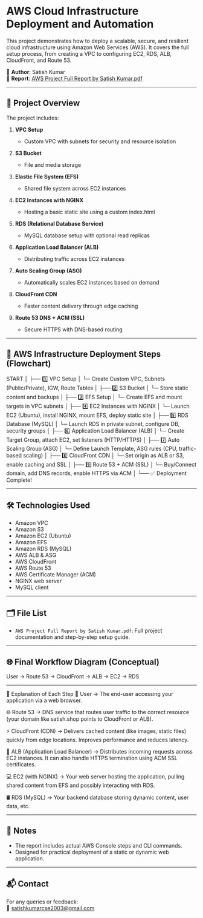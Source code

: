 # AWS Cloud Infrastructure Deployment and Automation

This project demonstrates how to deploy a scalable, secure, and resilient cloud infrastructure using Amazon Web Services (AWS). It covers the full setup process, from creating a VPC to configuring EC2, RDS, ALB, CloudFront, and Route 53.

📄 **Author**: Satish Kumar  
📘 **Report**: [AWS Project Full Report by Satish Kumar.pdf](AWS%20Project%20Full%20Report%20by%20Satish%20Kumar.pdf)

---

## 🔧 Project Overview

The project includes:

1. **VPC Setup**  
   - Custom VPC with subnets for security and resource isolation

2. **S3 Bucket**  
   - File and media storage

3. **Elastic File System (EFS)**  
   - Shared file system across EC2 instances

4. **EC2 Instances with NGINX**  
   - Hosting a basic static site using a custom index.html

5. **RDS (Relational Database Service)**  
   - MySQL database setup with optional read replicas

6. **Application Load Balancer (ALB)**  
   - Distributing traffic across EC2 instances

7. **Auto Scaling Group (ASG)**  
   - Automatically scales EC2 instances based on demand

8. **CloudFront CDN**  
   - Faster content delivery through edge caching

9. **Route 53 DNS + ACM (SSL)**  
   - Secure HTTPS with DNS-based routing

---

## 🚀 AWS Infrastructure Deployment Steps (Flowchart)

START
  │
  ├── 1️⃣ VPC Setup
  │     └─ Create Custom VPC, Subnets (Public/Private), IGW, Route Tables
  │
  ├── 2️⃣ S3 Bucket
  │     └─ Store static content and backups
  │
  ├── 3️⃣ EFS Setup
  │     └─ Create EFS and mount targets in VPC subnets
  │
  ├── 4️⃣ EC2 Instances with NGINX
  │     └─ Launch EC2 (Ubuntu), install NGINX, mount EFS, deploy static site
  │
  ├── 5️⃣ RDS Database (MySQL)
  │     └─ Launch RDS in private subnet, configure DB, security groups
  │
  ├── 6️⃣ Application Load Balancer (ALB)
  │     └─ Create Target Group, attach EC2, set listeners (HTTP/HTTPS)
  │
  ├── 7️⃣ Auto Scaling Group (ASG)
  │     └─ Define Launch Template, ASG rules (CPU, traffic-based scaling)
  │
  ├── 8️⃣ CloudFront CDN
  │     └─ Set origin as ALB or S3, enable caching and SSL
  │
  ├── 9️⃣ Route 53 + ACM (SSL)
  │     └─ Buy/Connect domain, add DNS records, enable HTTPS via ACM
  │
  └── ✅ Deployment Complete!
  
---

## 🛠 Technologies Used

- Amazon VPC  
- Amazon S3  
- Amazon EC2 (Ubuntu)  
- Amazon EFS  
- Amazon RDS (MySQL)  
- AWS ALB & ASG  
- AWS CloudFront  
- AWS Route 53  
- AWS Certificate Manager (ACM)  
- NGINX web server  
- MySQL client

---

## 🗂 File List

- `AWS Project Full Report by Satish Kumar.pdf`: Full project documentation and step-by-step setup guide.

---

## 🌐 Final Workflow Diagram (Conceptual)

User → Route 53 → CloudFront → ALB → EC2 → RDS


---
🔄 Explanation of Each Step
👤 User
→ The end-user accessing your application via a web browser.

🌐 Route 53
→ DNS service that routes user traffic to the correct resource (your domain like satish.shop points to CloudFront or ALB).

⚡ CloudFront (CDN)
→ Delivers cached content (like images, static files) quickly from edge locations. Improves performance and reduces latency.

🔀 ALB (Application Load Balancer)
→ Distributes incoming requests across EC2 instances. It can also handle HTTPS termination using ACM SSL certificates.

💻 EC2 (with NGINX)
→ Your web server hosting the application, pulling shared content from EFS and possibly interacting with RDS.

🛢️ RDS (MySQL)
→ Your backend database storing dynamic content, user data, etc.

---

## 📝 Notes

- The report includes actual AWS Console steps and CLI commands.
- Designed for practical deployment of a static or dynamic web application.

---

## 📬 Contact

For any queries or feedback:  
📧 satishkumarcse2003@gmail.com
